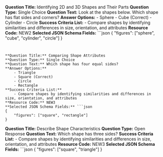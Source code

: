 **Question Title:** Identifying 2D and 3D Shapes and Their Parts
**Question Type:** Single Choice
**Question Text:** Look at the shapes below. Which shape has flat sides and corners?
**Answer Options:**
    - Sphere
    - Cube (Correct)
    - Cylinder
    - Circle
**Success Criteria List:**
    - Compare shapes by identifying similarities and differences in size, orientation, and attributes
**Resource Code:** NEW2
**Selected JSON Schema Fields:** ```json 
{ 
    "figures": ["sphere", "cube", "cylinder", "circle"] 
}

```


**Question Title:** Comparing Shape Attributes
**Question Type:** Single Choice
**Question Text:** Which shape has four equal sides?
**Answer Options:**
    - Triangle
    - Square (Correct)
    - Circle
    - Rectangle
**Success Criteria List:**
    - Compare shapes by identifying similarities and differences in size, orientation, and attributes
**Resource Code:** NEW3
**Selected JSON Schema Fields:** ```json 
{ 
    "figures": ["square", "rectangle"] 
}
```

**Question Title:** Describe Shape Characteristics
**Question Type:** Open Response
**Question Text:** Which shape has three sides?
**Success Criteria List:**
    - Compare shapes by identifying similarities and differences in size, orientation, and attributes
**Resource Code:** NEW3
**Selected JSON Schema Fields:** ```json 
{ 
    "figures": ["square", "triangle"] 
}
```